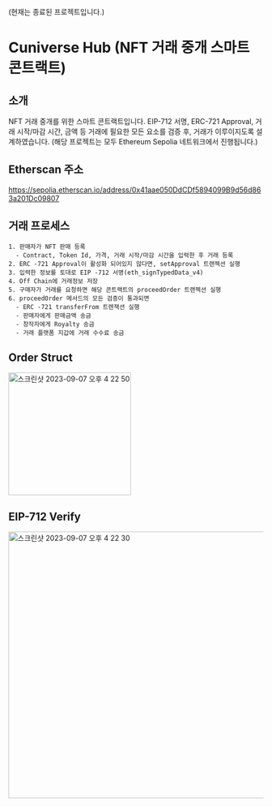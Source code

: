 (현재는 종료된 프로젝트입니다.)

# Cuniverse Hub (NFT 거래 중개 스마트 콘트랙트)

## 소개
NFT 거래 중개를 위한 스마트 콘트랙트입니다. EIP-712 서명, ERC-721 Approval, 거래 시작/마감 시간, 금액 등 거래에 필요한 모든 요소를 검증 후, 거래가 이루이지도록 설계하였습니다. 
(해당 프로젝트는 모두 Ethereum Sepolia 네트워크에서 진행됩니다.)

## Etherscan 주소
https://sepolia.etherscan.io/address/0x41aae050DdCDf5894099B9d56d863a201Dc09807

## 거래 프로세스
```text
1. 판매자가 NFT 판매 등록
  - Contract, Token Id, 가격, 거래 시작/마감 시간을 입력한 후 거래 등록
2. ERC -721 Approval이 활성화 되어있지 않다면, setApproval 트랜젝션 실행
3. 입력한 정보를 토대로 EIP -712 서명(eth_signTypedData_v4)
4. Off Chain에 거래정보 저장
5. 구매자가 거래를 요청하면 해당 콘트랙트의 proceedOrder 트랜젝션 실행
6. proceedOrder 메서드의 모든 검증이 통과되면
  - ERC -721 transferFrom 트렌잭션 실행
  - 판매자에게 판매금액 송금
  - 창작자에게 Royalty 송금
  - 거래 플랫폼 지갑에 거래 수수료 송금
```

## Order Struct
<img width="242" alt="스크린샷 2023-09-07 오후 4 22 50" src="https://github.com/ttap0704/cuniverse-hub/assets/81610009/6a7a0af7-8982-44ee-9b5f-f3872a0660d3">

## EIP-712 Verify
<img width="526" alt="스크린샷 2023-09-07 오후 4 22 30" src="https://github.com/ttap0704/cuniverse-hub/assets/81610009/92f9600c-8419-4219-9b61-221abc28db94">
